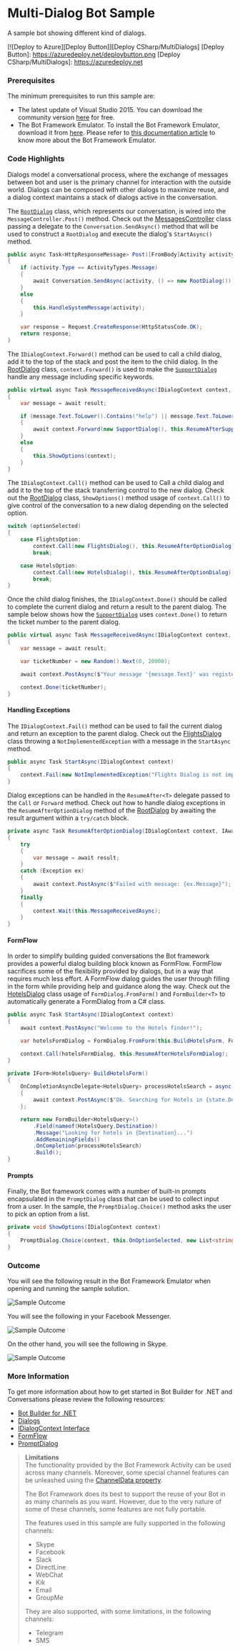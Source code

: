 # Multi-Dialog Bot Sample

A sample bot showing different kind of dialogs.

[![Deploy to Azure][Deploy Button]][Deploy CSharp/MultiDialogs]
[Deploy Button]: https://azuredeploy.net/deploybutton.png
[Deploy CSharp/MultiDialogs]: https://azuredeploy.net

### Prerequisites

The minimum prerequisites to run this sample are:
* The latest update of Visual Studio 2015. You can download the community version [here](http://www.visualstudio.com) for free.
* The Bot Framework Emulator. To install the Bot Framework Emulator, download it from [here](https://aka.ms/bf-bc-emulator). Please refer to [this documentation article](https://docs.botframework.com/en-us/csharp/builder/sdkreference/gettingstarted.html#emulator) to know more about the Bot Framework Emulator.

### Code Highlights

Dialogs model a conversational process, where the exchange of messages between bot and user is the primary channel for interaction with the outside world.
Dialogs can be composed with other dialogs to maximize reuse, and a dialog context maintains a stack of dialogs active in the conversation.

The [`RootDialog`](Dialogs/RootDialog.cs) class, which represents our conversation, is wired into the `MessageController.Post()` method. Check out the [MessagesController](Controllers/MessagesController.cs#L22) class passing a delegate to the `Conversation.SendAsync()` method that will be used to construct a `RootDialog` and execute the dialog's `StartAsync()` method.


````C#
public async Task<HttpResponseMessage> Post([FromBody]Activity activity)
{
    if (activity.Type == ActivityTypes.Message)
    {
        await Conversation.SendAsync(activity, () => new RootDialog());
    }
    else
    {
        this.HandleSystemMessage(activity);
    }

    var response = Request.CreateResponse(HttpStatusCode.OK);
    return response;
}
````

The `IDialogContext.Forward()` method can be used to call a child dialog, add it to the top of the stack and post the item to the child dialog. In the [RootDialog](Dialogs/RootDialog.cs#L28) class, `context.Forward()` is used to make the [`SupportDialog`](Dialogs/SupportDialog.cs) handle any message including specific keywords.


````C#
public virtual async Task MessageReceivedAsync(IDialogContext context, IAwaitable<IMessageActivity> result)
{
    var message = await result;

    if (message.Text.ToLower().Contains("help") || message.Text.ToLower().Contains("support") || message.Text.ToLower().Contains("problem"))
    {
        await context.Forward(new SupportDialog(), this.ResumeAfterSupportDialog, message, CancellationToken.None);
    }
    else
    {
        this.ShowOptions(context);
    }
}
````

The `IDialogContext.Call()` method can be used to Call a child dialog and add it to the top of the stack transferring control to the new dialog.
Check out the [RootDialog](Dialogs/RootDialog.cs#L47-L56) class, `ShowOptions()` method usage of `context.Call()` to give control of the conversation to a new dialog depending on the selected option.

````C#
switch (optionSelected)
{
    case FlightsOption:
        context.Call(new FlightsDialog(), this.ResumeAfterOptionDialog);
        break;

    case HotelsOption:
        context.Call(new HotelsDialog(), this.ResumeAfterOptionDialog);
        break;
}
````

Once the child dialog finishes, the `IDialogContext.Done()` should be called to complete the current dialog and return a result to the parent dialog. The sample below shows how the [`SupportDialog`](Dialogs/SupportDialog.cs#L24) uses `context.Done()` to return the ticket number to the parent dialog.

````C#
public virtual async Task MessageReceivedAsync(IDialogContext context, IAwaitable<IMessageActivity> result)
{
    var message = await result;

    var ticketNumber = new Random().Next(0, 20000);

    await context.PostAsync($"Your message '{message.Text}' was registered. Once we resolve it; we will get back to you.");

    context.Done(ticketNumber);
}
````

#### Handling Exceptions
The `IDialogContext.Fail()` method can be used to fail the current dialog and return an exception to the parent dialog. Check out the [FlightsDialog](Dialogs/FlightsDialog.cs#L11-L14) class throwing a `NotImplementedException` with a message in the `StartAsync` method.

````C#
public async Task StartAsync(IDialogContext context)
{
    context.Fail(new NotImplementedException("Flights Dialog is not implemented and is instead being used to show context.Fail"));
}
````

Dialog exceptions can be handled in the `ResumeAfter<T>` delegate passed to the `Call` or `Forward` method. Check out how to handle dialog exceptions in the `ResumeAfterOptionDialog` method of the [RootDialog](Dialogs/RootDialog.cs#L76-L83) by awaiting the result argument within a `try/catch` block.

````C#
private async Task ResumeAfterOptionDialog(IDialogContext context, IAwaitable<object> result)
{
    try
    {
        var message = await result;
    }
    catch (Exception ex)
    {
        await context.PostAsync($"Failed with message: {ex.Message}");
    }
    finally
    {
        context.Wait(this.MessageReceivedAsync);
    }
}
````

#### FormFlow
In order to simplify building guided conversations the Bot framework provides a powerful dialog building block known as FormFlow. FormFlow sacrifices some of the flexibility provided by dialogs, but in a way that requires much less effort. A FormFlow dialog guides the user through filling in the form while providing help and guidance along the way.
Check out the [HotelsDialog](Dialogs/HotelsDialog.cs#L19) class usage of `FormDialog.FromForm()` and `FormBuilder<T>` to automatically generate a FormDialog from a C# class.

````C#
public async Task StartAsync(IDialogContext context)
{
    await context.PostAsync("Welcome to the Hotels finder!");

    var hotelsFormDialog = FormDialog.FromForm(this.BuildHotelsForm, FormOptions.PromptInStart);

    context.Call(hotelsFormDialog, this.ResumeAfterHotelsFormDialog);
}

private IForm<HotelsQuery> BuildHotelsForm()
{
    OnCompletionAsyncDelegate<HotelsQuery> processHotelsSearch = async (context, state) =>
    {
        await context.PostAsync($"Ok. Searching for Hotels in {state.Destination} from {state.CheckIn.ToString("MM/dd")} to {state.CheckIn.AddDays(state.Nights).ToString("MM/dd")}...");
    };

    return new FormBuilder<HotelsQuery>()
        .Field(nameof(HotelsQuery.Destination))
        .Message("Looking for hotels in {Destination}...")
        .AddRemainingFields()
        .OnCompletion(processHotelsSearch)
        .Build();
}
````

#### Prompts
Finally, the Bot framework comes with a number of built-in prompts encapsulated in the `PromptDialog` class that can be used to collect input from a user. In the sample, the `PromptDialog.Choice()` method asks the user to pick an option from a list.

````C#
private void ShowOptions(IDialogContext context)
{
    PromptDialog.Choice(context, this.OnOptionSelected, new List<string>() { FlightsOption, HotelsOption }, "Are you looking for a flight or a hotel?", "Not a valid option", 3);
}
````


### Outcome

You will see the following result in the Bot Framework Emulator when opening and running the sample solution.

![Sample Outcome](images/outcome-emulator.png)

You will see the following in your Facebook Messenger.

![Sample Outcome](images/outcome-facebook.png)

On the other hand, you will see the following in Skype.

![Sample Outcome](images/outcome-skype.png)

### More Information

To get more information about how to get started in Bot Builder for .NET and Conversations please review the following resources:
* [Bot Builder for .NET](https://docs.botframework.com/en-us/csharp/builder/sdkreference/index.html)
* [Dialogs](https://docs.botframework.com/en-us/csharp/builder/sdkreference/dialogs.html)
* [IDialogContext Interface](https://docs.botframework.com/en-us/csharp/builder/sdkreference/d1/dc6/interface_microsoft_1_1_bot_1_1_builder_1_1_dialogs_1_1_i_dialog_context.html)
* [FormFlow](https://docs.botframework.com/en-us/csharp/builder/sdkreference/forms.html)
* [PromptDialog](https://docs.botframework.com/en-us/csharp/builder/sdkreference/d9/d03/class_microsoft_1_1_bot_1_1_builder_1_1_dialogs_1_1_prompt_dialog.html)

> **Limitations**  
> The functionality provided by the Bot Framework Activity can be used across many channels. Moreover, some special channel features can be unleashed using the [ChannelData property](https://docs.botframework.com/en-us/csharp/builder/sdkreference/channels.html).
> 
> The Bot Framework does its best to support the reuse of your Bot in as many channels as you want. However, due to the very nature of some of these channels, some features are not fully portable.
> 
> The features used in this sample are fully supported in the following channels:
> - Skype
> - Facebook
> - Slack
> - DirectLine
> - WebChat
> - Kik
> - Email
> - GroupMe
> 
> They are also supported, with some limitations, in the following channels:
> - Telegram
> - SMS
